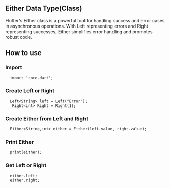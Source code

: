 ## Either Data Type(Class)
Flutter's Either class is a powerful tool for handling success and error cases in asynchronous operations. With Left representing errors and Right representing successes, Either simplifies error handling and promotes robust code.

## How to use
### Import
```
  import 'core.dart';
```
### Create Left or Right
```
  Left<String> left = Left("Error");
   Right<int> Right = Right(1);
```
### Create Either from Left and Right
```
  Either<String,int> either = Either(left.value, right.value);
```
###  Print Either
```
  print(either);
```
###  Get Left or Right
```
  either.left;
  either.right;
```

